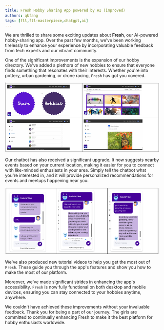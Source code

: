 ```yaml
---
title: Fresh Hobby Sharing App powered by AI (improved)
authors: qkfang
tags: [fll,fll-masterpiece,chatgpt,ai]
---
```


We are thrilled to share some exciting updates about **Fresh**, our AI-powered hobby-sharing app. Over the past few months, we've been working tirelessly to enhance your experience by incorporating valuable feedback from tech experts and our vibrant community.

One of the significant improvements is the expansion of our hobby directory. We've added a plethora of new hobbies to ensure that everyone finds something that resonates with their interests. Whether you're into pottery, urban gardening, or drone racing, `Fresh` has got you covered.

![alt text](images/fll-masterpiece-inno-app.png)

Our chatbot has also received a significant upgrade. It now suggests nearby events based on your current location, making it easier for you to connect with like-minded enthusiasts in your area. Simply tell the chatbot what you're interested in, and it will provide personalized recommendations for events and meetups happening near you.

![alt text](images/fll-masterpiece-inno-chatbot.png)

We've also produced new tutorial videos to help you get the most out of `Fresh`. These guide you through the app's features and show you how to make the most of our platform.

Moreover, we've made significant strides in enhancing the app's accessibility. `Fresh` is now fully functional on both desktop and mobile devices, ensuring you can stay connected to your hobbies anytime, anywhere.

We couldn't have achieved these improvements without your invaluable feedback. Thank you for being a part of our journey. The girls are committed to continually enhancing Fresh to make it the best platform for hobby enthusiasts worldwide.

